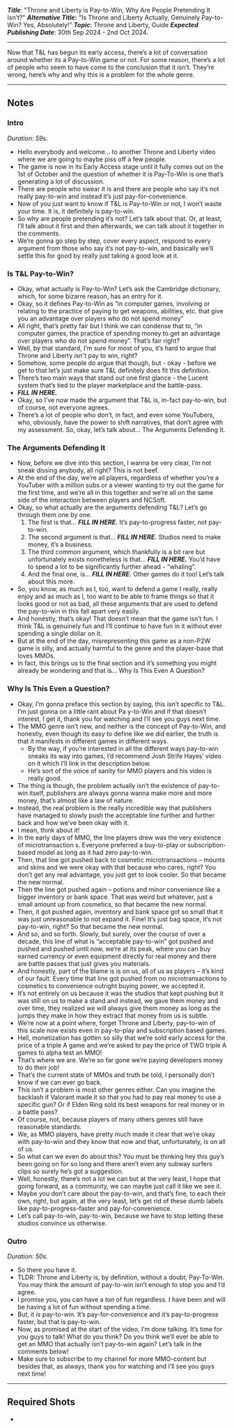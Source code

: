 ***Title***: "Throne and Liberty is Pay-to-Win, Why Are People Pretending It Isn’t?"
***Alternative Title*:** "Is Throne and Liberty Actually, Genuinely Pay-to-Win? Yes, Absolutely!"
***Topic***: Throne and Liberty, Guide
***Expected Publishing Date***: 30th Sep 2024 - 2nd Oct 2024.

----

Now that T&L has begun its early access, there’s a lot of conversation around whether its a Pay-to-Win game or not. For some reason, there’s a lot of people who seem to have come to the conclusion that it isn’t. They’re wrong, here’s why and why this is a problem for the whole genre. 

-----
## Notes

### Intro 
*Duration: 59s.* 
- Hello everybody and welcome… to another Throne and Liberty video where we are going to maybe piss off a few people. 
- The game is now in its Early Access stage until it fully comes out on the 1st of October and the question of whether it is Pay-To-Win is one that’s generating a lot of discussion.
- There are people who swear it is and there are people who say it’s not really pay-to-win and instead it’s just pay-for-convenience.
- Now of you just want to know if T&L is Pay-to-Win or not, I won’t waste your time. It is, it definitely is pay-to-win.
- So why are people pretending it’s not? Let’s talk about that. Or, at least, I’ll talk about it first and then afterwards, we can talk about it together in the comments. 
- We’re gonna go step by step, cover every aspect, respond to every argument from those who say it’s not pay-to-win, and basically we’ll settle this for good by really just taking a good look at it.

### Is T&L Pay-to-Win?
- Okay, what actually is Pay-to-Win? Let’s ask the Cambridge dictionary, which, for some bizarre reason, has an entry for it.
- Okay, so it defines Pay-to-Win as “in computer games, involving or relating to the practice of paying to get weapons, abilities, etc. that give you an advantage over players who do not spend money”
- All right, that’s pretty fair but I think we can condense that to, “in computer games, the practice of spending money to get an advantage over players who do not spend money”. That’s fair right?
- Well, by that standard, I’m sure for most of you, it’s hard to argue that Throne and Liberty *isn’t* pay to win, right?
- Somehow, some people do argue that though, but - okay - before we get to that let’s just make sure T&L definitely does fit this definition.
- There’s two main ways that stand out one first glance - the Lucent system that’s tied to the player marketplace and the battle-pass.
- ***FILL IN HERE.***
- Okay, so I’ve now made the argument that T&L is, in-fact pay-to-win, but of course, not everyone agrees.
- There’s a lot of people who don’t, in fact, and even some YouTubers, who, obviously, have the power to shift narratives, that don’t agree with my assessment. So, okay, let’s talk about… The Arguments Defending It.

### The Arguments Defending It
- Now, before we dive into this section, I wanna be very clear, I’m not sneak dissing anybody, all right? This is not beef. 
- At the end of the day, we’re all players, regardless of whether you’re a YouTuber with a million subs or a viewer wanting to try out the game for the first time, and we’re all in this together and we’re all on the same side of the interaction between players and NCSoft.
- Okay, so what actually are the arguments defending T&L? Let’s go through them one by one.
	1. The first is that… ***FILL IN HERE.*** It’s pay-to-progress faster, not pay-to-win.
	2. The second argument is that… ***FILL IN HERE.*** Studios need to make money, it’s a business.
	3. The third common argument, which thankfully is a bit rare but unfortunately exists nonetheless is that… ***FILL IN HERE.*** You’d have to spend a lot to be significantly further ahead - “whaling”.
	4. And the final one, is… ***FILL IN HERE.*** Other games do it too! Let’s talk about this more.
- So, you know, as much as I, too, want to defend a game I really, really enjoy and as much as I, too want to be able to frame things so that it looks good or not as bad, all these arguments that are used to defend the pay-to-win in this fall apart very easily.
- And honestly, that’s okay! That doesn’t mean that the game isn’t fun. I think T&L is genuinely fun and I’ll continue to have fun in it without ever spending a single dollar on it. 
- But at the end of the day, misrepresenting this game as a non-P2W game is silly, and actually harmful to the genre and the player-base that loves MMOs.
- In fact, this brings us to the final section and it’s something you might already be wondering and that is… Why Is This Even A Question?

### Why Is This Even a Question?
- Okay, I’m gonna preface this section by saying, this isn’t specific to T&L. I’m just gonna on a little rant about Pa  y-to-Win and if that doesn’t interest, I get it, thank you for watching and I’ll see you guys next time.
- The MMO genre isn’t new, and neither is the concept of Pay-to-Win, and honestly, even though its easy to define like we did earlier, the truth is that it manifests in different games in different ways.
	- By the way, if you’re interested in all the different ways pay-to-win sneaks its way into games, I’d recommend Josh Strife Hayes’ video on it which I’ll link in the description below. 
	- He’s sort of the voice of sanity for MMO players and his video is really good.
- The thing is though, the problem actually isn’t the existence of pay-to-win itself, publishers are always gonna wanna make more and more money, that’s almost like a law of nature. 
- Instead, the real problem is the really incredible way that publishers have managed to slowly push the acceptable line further and further back and how we’ve been okay with it.
- I mean, think about it!
- In the early days of MMO, the line players drew was the very existence of microtransaction s. Everyone preferred a buy-to-play or subscription-based model as long as it had zero pay-to-win.
- Then, that line got pushed back to cosmetic microtransactions – mounts and skins and we were okay with that because who cares, right? You don’t get any real advantage, you just get to look cooler. So that became the new normal.
- Then the line got pushed again – potions and minor convenience like a bigger inventory or bank space. That was weird but whatever, just a small amount up from cosmetics, so that became the new normal.
- Then, it got pushed again, inventory and bank space got so small that it was just unreasonable to not expand it. Fine! It’s just bag space, it’s not pay-to-win, right? So that became the new normal.
- And so, and so forth. Slowly, but surely, over the course of over a decade, this line of what is “acceptable pay-to-win” got pushed and pushed and pushed until now, we’re at its peak, where you can buy earned currency or even equipment directly for real money and there are battle passes that just gives you materials. 
- And honestly, part of the blame is is on us, all of us as players – it’s kind of our fault. Every time that line got pushed from no microtransactions to cosmetics to convenience outright buying power, we accepted it.
- It’s not entirely on us because it was the studios that kept pushing but it was still on us to make a stand and instead, we gave them money and over time, they realized we will always give them money as long as the jumps they make in how they extract that money from us is subtle.
- We’re now at a point where, forget Throne and Liberty, pay-to-win of this scale now exists even in pay-to-play and subscription based games. 
- Hell, monetization has gotten so silly that we’re sold early access for the price of a triple A game and we’re asked to pay the price of TWO triple A games to alpha test an MMO! 
- That’s where we are. We’re so far gone we’re paying developers money to do their job!
- That’s the current state of MMOs and truth be told, I personally don’t know if we can ever go back. 
- This isn’t a problem is most other genres either. Can you imagine the backlash if Valorant made it so that you had to pay real money to use a specific gun? Or if Elden Ring sold its best weapons for real money or in a battle pass? 
- Of course, not, because players of many others genres still have reasonable standards.
- We, as MMO players, have pretty much made it clear that we’re okay with pay-to-win and they know that now and that, unfortunately, is on all of us.
- So what can we even do about this? You must be thinking hey this guy’s been going on for so long and there aren’t even any subway surfers clips so surely he’s got a suggestion. 
- Well, honestly, there’s not a lot we can but at the very least, I hope that going forward, as a community, we can maybe just call it like we see it. 
- Maybe you don’t care about the pay-to-win, and that’s fine, to each their own, right, but again, at the very least, let’s get rid of these dumb labels like pay-to-progress-faster and pay-for-convenience. 
- Let’s call pay-to-win, pay-to-win, because we have to stop letting these studios convince us otherwise.
### Outro
*Duration: 50s.* 
- So there you have it. 
- TLDR: Throne and Liberty is, by definition, without a doubt, Pay-To-Win. You may think the amount of pay-to-win isn’t enough to stop you and I’d agree. 
- I promise you, you can have a *ton* of fun regardless. I have been and will be having a lot of fun without spending a time.
- But, it *is* pay-to-win. It’s pay-for-convenience and it’s pay-to-progress faster, but that is pay-to-win. 
- Now, as promised at the start of the video, I’m done talking. It’s time for you guys to talk! What do you think? Do you think we’ll ever be able to get an MMO that actually isn’t pay-to-win again? Let’s talk in the comments below!
- Make sure to subscribe to my channel for more MMO-content but besides that, as always, thank you for watching and I’ll see you guys next time!


---
## Required Shots
- 